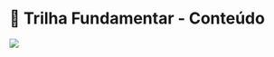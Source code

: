 # 🚀 Trilha Fundamentar - Conteúdo

<div>
<img src="https://user-images.githubusercontent.com/112029342/197036877-d40c86e5-748a-4b8a-845b-54d390296bba.png"/>
</div>
